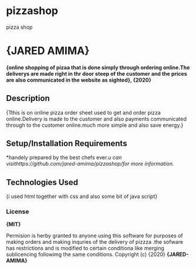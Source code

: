 # pizzashop
pizza shop
# {JARED AMIMA}
#### {online shopping of pizaa that is done simply through ordering online.The deliverys are made right in thr door steep of the customer and the prices are also communicated in the website as sighted}, {2020}
## Description
{Tthis is on online pizza order sheet used to get and order pizza online.Delivery is made to the customer and also payments communicated through to the customer online.much more simple and also save energy.}
## Setup/Installation Requirements
*handely prepared by the best chefs ever.*u can visithttps://github.com/jared-amima/pizzashop/for more information.*
## Technologies Used
{i used html together with css and also some bit of java script}
### License
**{MIT}**

Permision is herby granted to anyone using this software for purposes of making orders and making inquries of the delivery of pizzza .the sofware has restrictions and is modified to certain conditiona like merging sublicencing followimg the same conditions.
Copyright (c) {2020} **{JARED-AMIMA}**
  
